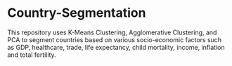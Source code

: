 # Country-Segmentation
This repository uses K-Means Clustering, Agglomerative Clustering, and PCA to segment countries based on various socio-economic factors such as GDP, healthcare, trade, life expectancy, child mortality, income, inflation and total fertility.
